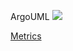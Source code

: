 
ArgoUML
![](https://github.com/test4cc/vamos2020/blob/master/featureModel/ArgoUML.JPG)


 [Metrics](https://github.com/test4cc/vamos2020/blob/master/metrics/ArgoUML.csv)
